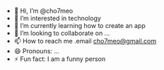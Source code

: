 - 👋 Hi, I’m @cho7meo
- 👀 I’m interested in technology
- 🌱 I’m currently learning how to create an app
- 💞️ I’m looking to collaborate on ...
- 📫 How to reach me .email cho7meo@gmail.com
- 😄 Pronouns: ...
- ⚡ Fun fact: I am a funny person
<!---
cho7meo/cho7meo is a ✨ special ✨ repository because its `README.md` (this file) appears on your GitHub profile.
You can click the Preview link to take a look at your changes.
--->
